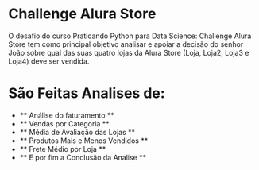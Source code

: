 # Challenge Alura Store

O desafio do curso Praticando Python para Data Science: Challenge Alura Store tem como principal objetivo analisar e apoiar a decisão do senhor João sobre qual das suas quatro lojas da Alura Store (Loja, Loja2, Loja3 e Loja4) deve ser vendida.


# São Feitas Analises de:

- ** Análise do faturamento **
- ** Vendas por Categoria **
- ** Média de Avaliação das Lojas **
- ** Produtos Mais e Menos Vendidos **
- ** Frete Médio por Loja **
- ** E por fim a Conclusão da Analise **



